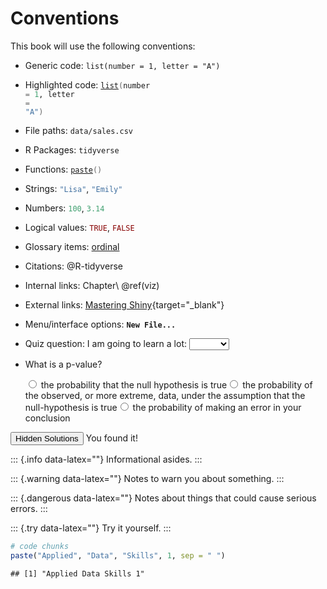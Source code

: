 # Conventions

This book will use the following conventions:

* Generic code: `list(number = 1, letter = "A")`
* Highlighted code: <code><span class='fu'><a target='_blank' href='https://rdrr.io/r/base/list.html'>list</a></span><span class='op'>(</span>number <span class='op'>=</span> <span class='fl'>1</span>, letter <span class='op'>=</span> <span class='st'>"A"</span><span class='op'>)</span></code>
* File paths: <code class='path'>data/sales.csv</code>
* R Packages: <code class='package'>tidyverse</code>
* Functions: <code><span class='fu'><a target='_blank' href='https://rdrr.io/r/base/paste.html'>paste</a></span><span class='op'>(</span><span class='op'>)</span></code>
* Strings: <code><span class='st'>"Lisa"</span></code>, <code><span class='st'>"Emily"</span></code>
* Numbers: <code><span class='fl'>100</span></code>, <code><span class='fl'>3.14</span></code>
* Logical values: <code><span class='cn'>TRUE</span></code>, <code><span class='cn'>FALSE</span></code>
* Glossary items: <a class='glossary' target='_blank' title='Discrete variables that have an inherent order, such as number of legs' href='https://psyteachr.github.io/glossary/o#ordinal'>ordinal</a>
* Citations: @R-tidyverse
* Internal links: Chapter\ \@ref(viz)
* External links: [Mastering Shiny](https://mastering-shiny.org/){target="_blank"}
* Menu/interface options: **`New File...`**
* Quiz question: I am going to learn a lot: <select class='webex-select'><option value='blank'></option><option value='answer'>TRUE</option><option value=''>FALSE</option></select>

* What is a p-value? <div class='webex-radiogroup' id='radio_LTYVRQXRYP'><label><input type="radio" autocomplete="off" name="radio_LTYVRQXRYP" value=""></input> <span>the probability that the null hypothesis is true</span></label><label><input type="radio" autocomplete="off" name="radio_LTYVRQXRYP" value="answer"></input> <span>the probability of the observed, or more extreme, data, under the assumption that the null-hypothesis is true</span></label><label><input type="radio" autocomplete="off" name="radio_LTYVRQXRYP" value=""></input> <span>the probability of making an error in your conclusion</span></label></div>



<div class='webex-solution'><button>Hidden Solutions</button>
You found it!
</div>

::: {.info data-latex=""}
Informational asides.
:::

::: {.warning data-latex=""}
Notes to warn you about something.
:::

::: {.dangerous data-latex=""}
Notes about things that could cause serious errors.
:::

::: {.try data-latex=""}
Try it yourself.
:::


```r
# code chunks
paste("Applied", "Data", "Skills", 1, sep = " ")
```

```
## [1] "Applied Data Skills 1"
```
